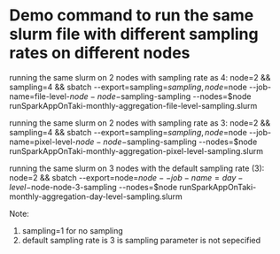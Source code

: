 # Demo command to run the same slurm file with different sampling rates on different nodes

running the same slurm on 2 nodes with sampling rate as 4: node=2 && sampling=4 && sbatch --export=sampling=$sampling,node=$node --job-name=file-level-$node-node-$sampling-sampling --nodes=$node runSparkAppOnTaki-monthly-aggregation-file-level-sampling.slurm

running the same slurm on 2 nodes with sampling rate as 3: node=2 && sampling=4 && sbatch --export=sampling=$sampling,node=$node --job-name=pixel-level-$node-node-$sampling-sampling --nodes=$node runSparkAppOnTaki-monthly-aggregation-pixel-level-sampling.slurm

running the same slurm on 3 nodes with the default sampling rate (3): node=2 && sbatch --export=node=$node --job-name=day-level-$node-node-3-sampling --nodes=$node runSparkAppOnTaki-monthly-aggregation-day-level-sampling.slurm

Note: 

1. sampling=1 for no sampling
2. default sampling rate is 3 is sampling parameter is not sepecified
